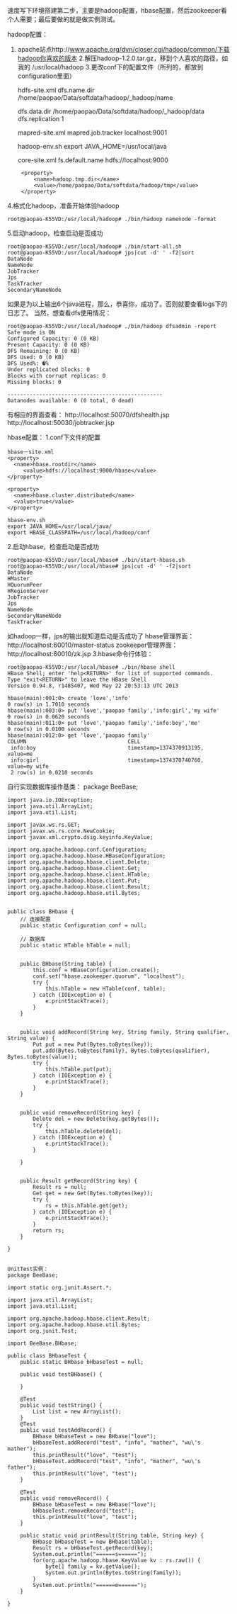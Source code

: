 <!---title:Hbase伪分布搭建与应用测试-->
<!---keywords:Hbase,伪分布,hadoop配置,搭建与应用测试-->


速度写下环境搭建第二步，主要是hadoop配置，hbase配置，然后zookeeper看个人需要；最后要做的就是做实例测试。

hadoop配置：
1. apache站点http://www.apache.org/dyn/closer.cgi/hadoop/common/下载hadoop你喜欢的版本
2.解压hadoop-1.2.0.tar.gz，移到个人喜欢的路径，如我的 /usr/local/hadoop
3.更改conf下的配置文件（所列的，都放到configuration里面）

    hdfs-site.xml
     <property>
      <name>dfs.name.dir</name>
      <value>/home/paopao/Data/softdata/hadoop/_hadoop/name</value>
     </property>

     <property>
      <name>dfs.data.dir</name>
      <value>/home/paopao/Data/softdata/hadoop/_hadoop/data</value>
     </property>

     <property>
      <name>dfs.replication</name>
      <value>1</value>
     </property>

    mapred-site.xml
        <property>
            <name>mapred.job.tracker</name>
            <value>localhost:9001</value>
        </property>

    hadoop-env.sh
     export JAVA_HOME=/usr/local/java

    core-site.xml
        <property>
         <name>fs.default.name</name>
         <value>hdfs://localhost:9000</value>
        </property>

        <property>
            <name>hadoop.tmp.dir</name>
            <value>/home/paopao/Data/softdata/hadoop/tmp</value>
        </property>
4.格式化hadoop，准备开始体验hadoop

    root@paopao-K55VD:/usr/local/hadoop# ./bin/hadoop namenode -format
5.启动hadoop，检查启动是否成功

    root@paopao-K55VD:/usr/local/hadoop# ./bin/start-all.sh
    root@paopao-K55VD:/usr/local/hadoop# jps|cut -d' ' -f2|sort
    DataNode
    NameNode
    JobTracker
    Jps
    TaskTracker
    SecondaryNameNode
如果是为以上输出6个java进程，那么，恭喜你，成功了。否则就要查看logs下的日志了。
当然，想查看dfs使用情况：

    root@paopao-K55VD:/usr/local/hadoop# ./bin/hadoop dfsadmin -report
    Safe mode is ON
    Configured Capacity: 0 (0 KB)
    Present Capacity: 0 (0 KB)
    DFS Remaining: 0 (0 KB)
    DFS Used: 0 (0 KB)
    DFS Used%: �%
    Under replicated blocks: 0
    Blocks with corrupt replicas: 0
    Missing blocks: 0
    
    -------------------------------------------------
    Datanodes available: 0 (0 total, 0 dead)

有相应的界面查看： 
http://localhost:50070/dfshealth.jsp
http://localhost:50030/jobtracker.jsp

hbase配置：
1.conf下文件的配置

    hbase－site.xml
    <property>
      <name>hbase.rootdir</name>
         <value>hdfs://localhost:9000/hbase</value>
    </property>

    <property>
      <name>hbase.cluster.distributed</name>
      <value>true</value>
    </property>

    hbase-env.sh
    export JAVA_HOME=/usr/local/java/
    export HBASE_CLASSPATH=/usr/local/hadoop/conf

2.启动hbase，检查启动是否成功

    root@paopao-K55VD:/usr/local/hbase# ./bin/start-hbase.sh 
    root@paopao-K55VD:/usr/local/hbase# jps|cut -d' ' -f2|sort
    DataNode
    HMaster
    HQuorumPeer
    HRegionServer
    JobTracker
    Jps
    NameNode
    SecondaryNameNode
    TaskTracker
如hadoop一样，jps的输出就知道启动是否成功了
hbase管理界面：http://localhost:60010/master-status
zookeeper管理界面：http://localhost:60010/zk.jsp
3.hbase命令行体验：

    root@paopao-K55VD:/usr/local/hbase# ./bin/hbase shell
    HBase Shell; enter 'help<RETURN>' for list of supported commands.
    Type "exit<RETURN>" to leave the HBase Shell
    Version 0.94.8, r1485407, Wed May 22 20:53:13 UTC 2013

    hbase(main):001:0> create 'love','info'
    0 row(s) in 1.7010 seconds
    hbase(main):003:0> put 'love','paopao family','info:girl','my wife'
    0 row(s) in 0.0620 seconds
    hbase(main):011:0> put 'love','paopao family','info:boy','me'
    0 row(s) in 0.0100 seconds
    hbase(main):012:0> get 'love','paopao family'
    COLUMN                                CELL                                                                                                      
     info:boy                             timestamp=1374370913195, value=me 
     info:girl                            timestamp=1374370740760, value=my wife
     2 row(s) in 0.0210 seconds

自行实现数据库操作基类：
    package BeeBase;

    import java.io.IOException;
    import java.util.ArrayList;
    import java.util.List;

    import javax.ws.rs.GET;
    import javax.ws.rs.core.NewCookie;
    import javax.xml.crypto.dsig.keyinfo.KeyValue;

    import org.apache.hadoop.conf.Configuration;
    import org.apache.hadoop.hbase.HBaseConfiguration;
    import org.apache.hadoop.hbase.client.Delete;
    import org.apache.hadoop.hbase.client.Get;
    import org.apache.hadoop.hbase.client.HTable;
    import org.apache.hadoop.hbase.client.Put;
    import org.apache.hadoop.hbase.client.Result;
    import org.apache.hadoop.hbase.util.Bytes;


    public class BHbase {
        // 连接配置
        public static Configuration conf = null;
        
        // 数据库
        public static HTable hTable = null;
        

        public BHbase(String table) {
            this.conf = HBaseConfiguration.create();
            conf.set("hbase.zookeeper.quorum", "localhost");
            try {
                this.hTable = new HTable(conf, table);
            } catch (IOException e) {
                e.printStackTrace();
            }
        }

       
        public void addRecord(String key, String family, String qualifier, String value) {
            Put put = new Put(Bytes.toBytes(key));
            put.add(Bytes.toBytes(family), Bytes.toBytes(qualifier), Bytes.toBytes(value));
            try {
                this.hTable.put(put);
            } catch (IOException e) {
                e.printStackTrace();
            }
        }

       
        public void removeRecord(String key) {
            Delete del = new Delete(key.getBytes());
            try {
                this.hTable.delete(del);
            } catch (IOException e) {
                e.printStackTrace();
            }
            
        }

       
        public Result getRecord(String key) {
            Result rs = null;
            Get get = new Get(Bytes.toBytes(key));
            try {
                rs = this.hTable.get(get);
            } catch (IOException e) {
                e.printStackTrace();
            }
            return rs;
        }

    }


    UnitTest实例：
    package BeeBase;

    import static org.junit.Assert.*;

    import java.util.ArrayList;
    import java.util.List;

    import org.apache.hadoop.hbase.client.Result;
    import org.apache.hadoop.hbase.util.Bytes;
    import org.junit.Test;

    import BeeBase.BHbase;

    public class BHbaseTest {
        public static BHbase bHbaseTest = null;

        public void testBHbase() {

        }

        @Test
        public void testString() {
            List list = new ArrayList();
        }
        @Test
        public void testAddRecord() {
            BHbase bHbaseTest = new BHbase("love");
            bHbaseTest.addRecord("test", "info", "mather", "wu\'s mather");
            this.printResult("love", "test");
            bHbaseTest.addRecord("test", "info", "mather", "wu\'s father");
            this.printResult("love", "test");
        }

        @Test
        public void removeRecord() {
            BHbase bHbaseTest = new BHbase("love");
            bHbaseTest.removeRecord("test");
            this.printResult("love", "test");
        }
        
        public static void printResult(String table, String key) {
            BHbase bHbaseTest = new BHbase(table);
            Result rs = bHbaseTest.getRecord(key);
            System.out.println("======s======");
            for(org.apache.hadoop.hbase.KeyValue kv : rs.raw()) {
                byte[] family = kv.getValue();
                System.out.println(Bytes.toString(family));
            }
            System.out.println("======e======");
        }
        
    }